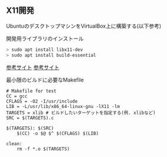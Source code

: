 ## X11開発

UbuntuのデスクトップマシンをVirtualBox上に構築する(以下参考)

開発用ライブラリのインストール

```bash
> sudo apt install libx11-dev
> sudo apt install build-essential
```


[参考サイト](https://qiita.com/tomson784/items/02d8c6e282aa865b1a87)
[参考サイト](http://www.yam-web.net/c-programing/x11/index.html)

最小限のビルドに必要なMakefile

```make
# Makefile for test
CC = gcc
CFLAGS = -O2 -I/usr/include
LIB = -L/usr/lib/x86_64-linux-gnu -lX11 -lm
TARGETS = xlib # ビルドしたいターゲットを指定する(例. xlibなど)
SRC = $(TARGETS).c

$(TARGETS): $(SRC)
    $(CC) -o $@ $^ $(CFLAGS) $(LIB)

clean:
    rm -f *.o $(TARGETS)
```


